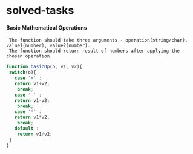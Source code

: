 # solved-tasks
#### Basic Mathematical Operations
     
     The function should take three arguments - operation(string/char), value1(number), value2(number).
     The function should return result of numbers after applying the chosen operation.


```javascript
function basicOp(o, v1, v2){
 switch(o){
   case '+' : 
   return v1+v2;
    break;
   case '-' : 
   return v1-v2;
    break;
   case '*' : 
   return v1*v2;
    break;
   default : 
    return v1/v2;
 }
}
```
